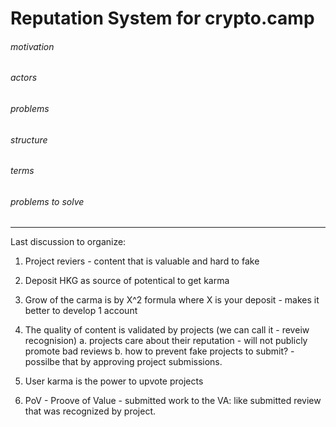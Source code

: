 
# Reputation System for crypto.camp 

###### motivation 
###### actors 
###### problems 
###### structure
###### terms 
###### problems to solve





***

Last discussion to organize: 

1. Project reviers - content that is valuable and hard to fake
2. Deposit HKG as source of potentical to get karma
3. Grow of the carma is by X^2 formula where X is your deposit - makes it better to develop 1 account
4. The quality of content is validated by projects (we can call it - reveiw recognision)
   a. projects care about their reputation - will not publicly promote bad reviews 
   b. how to prevent fake projects to submit? - possilbe that by approving project submissions.
   
5. User karma is the power to upvote projects

6. PoV - Proove of Value - submitted work to the VA: like submitted review that was recognized by project.
